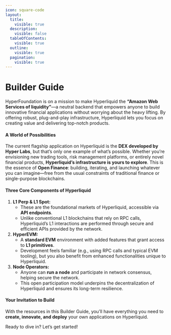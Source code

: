 ```yaml
---
icon: square-code
layout:
  title:
    visible: true
  description:
    visible: false
  tableOfContents:
    visible: true
  outline:
    visible: true
  pagination:
    visible: true
---
```


# Builder Guide

HyperFoundation is on a mission to make Hyperliquid the **“Amazon Web Services of liquidity”**—a neutral backend that empowers anyone to build innovative financial applications without worrying about the heavy lifting. By offering robust, plug-and-play infrastructure, Hyperliquid lets you focus on creating value and delivering top-notch products.

#### A World of Possibilities

The current flagship application on Hyperliquid is the **DEX developed by Hyper Labs**, but that’s only one example of what’s possible. Whether you’re envisioning new trading tools, risk management platforms, or entirely novel financial products, **Hyperliquid’s infrastructure is yours to explore**. This is the essence of **Open Finance**: building, iterating, and launching whatever you can imagine—free from the usual constraints of traditional finance or single-purpose blockchains.

#### Three Core Components of Hyperliquid

1. **L1 Perp & L1 Spot:**
   * These are the foundational markets of Hyperliquid, accessible via **API endpoints**.
   * Unlike conventional L1 blockchains that rely on RPC calls, Hyperliquid’s L1 interactions are performed through secure and efficient APIs provided by the network.
2. **HyperEVM:**
   * A **standard EVM** environment with added features that grant access to **L1 primitives**.
   * Development feels familiar (e.g., using RPC calls and typical EVM tooling), but you also benefit from enhanced functionalities unique to Hyperliquid.
3. **Node Operators:**
   * Anyone can **run a node** and participate in network consensus, helping secure the network.
   * This open participation model underpins the decentralization of Hyperliquid and ensures its long-term resilience.

#### Your Invitation to Build

With the resources in this Builder Guide, you’ll have everything you need to **create, innovate, and deploy** your own applications on Hyperliquid.

Ready to dive in? Let’s get started!
